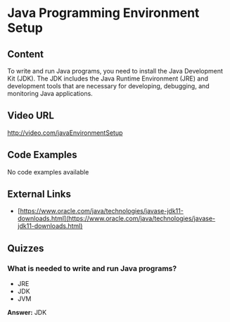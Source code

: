 # Java Programming Environment Setup

## Content

To write and run Java programs, you need to install the Java Development Kit (JDK). The JDK includes the Java Runtime Environment (JRE) and development tools that are necessary for developing, debugging, and monitoring Java applications.

## Video URL

http://video.com/javaEnvironmentSetup

## Code Examples

No code examples available

## External Links

- [https://www.oracle.com/java/technologies/javase-jdk11-downloads.html](https://www.oracle.com/java/technologies/javase-jdk11-downloads.html)

## Quizzes

### What is needed to write and run Java programs?

- JRE
- JDK
- JVM

**Answer:** JDK